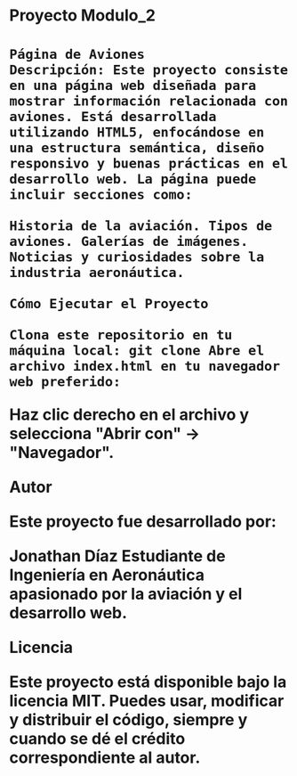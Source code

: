  <h1> Proyecto Modulo_2<h1>

    Página de Aviones 
    Descripción: Este proyecto consiste en una página web diseñada para mostrar información relacionada con aviones. Está desarrollada utilizando HTML5, enfocándose en una estructura semántica, diseño responsivo y buenas prácticas en el desarrollo web. La página puede incluir secciones como:

    Historia de la aviación. Tipos de aviones. Galerías de imágenes. Noticias y curiosidades sobre la industria aeronáutica.

    Cómo Ejecutar el Proyecto

    Clona este repositorio en tu máquina local: git clone Abre el archivo index.html en tu navegador web preferido:

Haz clic derecho en el archivo y selecciona "Abrir con" -> "Navegador".

Autor

Este proyecto fue desarrollado por:

Jonathan Díaz Estudiante de Ingeniería en Aeronáutica apasionado por la aviación y el desarrollo web.

Licencia

Este proyecto está disponible bajo la licencia MIT. Puedes usar, modificar y distribuir el código, siempre y cuando se dé el crédito correspondiente al autor.